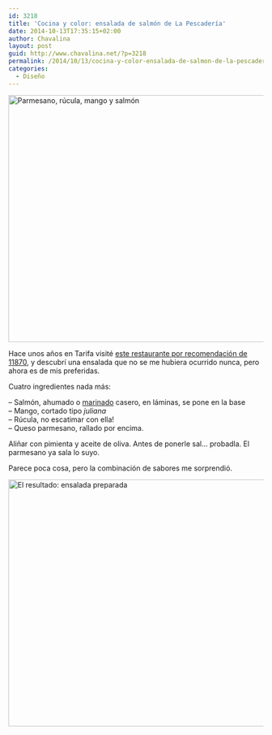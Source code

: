 ```yaml
---
id: 3218
title: 'Cocina y color: ensalada de salmón de La Pescadería'
date: 2014-10-13T17:35:15+02:00
author: Chavalina
layout: post
guid: http://www.chavalina.net/?p=3218
permalink: /2014/10/13/cocina-y-color-ensalada-de-salmon-de-la-pescaderia/
categories:
  - Diseño
---
```

<img src="http://www.chavalina.net/imagenes/2014/10/salmon-mango-rucola-salad-650x487.jpg" alt="Parmesano, rúcula, mango y salmón" width="650" height="487" class="aligncenter size-large wp-image-3219" srcset="http://www.chavalina.net/imagenes/2014/10/salmon-mango-rucola-salad-650x487.jpg 650w, http://www.chavalina.net/imagenes/2014/10/salmon-mango-rucola-salad-300x225.jpg 300w, http://www.chavalina.net/imagenes/2014/10/salmon-mango-rucola-salad.jpg 800w" sizes="(max-width: 650px) 100vw, 650px" />

Hace unos años en Tarifa visité [este restaurante por recomendación de 11870](http://11870.com/pro/la-pescaderia), y descubrí una ensalada que no se me hubiera ocurrido nunca, pero ahora es de mis preferidas.

Cuatro ingredientes nada más:

&#8211; Salmón, ahumado o [marinado](http://www.directoalpaladar.com/recetas-de-pescados-y-mariscos/salmon-marinado-receta) casero, en láminas, se pone en la base  
&#8211; Mango, cortado tipo _juliana_  
&#8211; Rúcula, no escatimar con ella!  
&#8211; Queso parmesano, rallado por encima.

Aliñar con pimienta y aceite de oliva. Antes de ponerle sal… probadla. El parmesano ya sala lo suyo.

Parece poca cosa, pero la combinación de sabores me sorprendió.

<img src="http://www.chavalina.net/imagenes/2014/10/IMG_1072-650x487.jpg" alt="El resultado: ensalada preparada" width="650" height="487" class="aligncenter size-large wp-image-3221" srcset="http://www.chavalina.net/imagenes/2014/10/IMG_1072-650x487.jpg 650w, http://www.chavalina.net/imagenes/2014/10/IMG_1072-300x224.jpg 300w" sizes="(max-width: 650px) 100vw, 650px" />